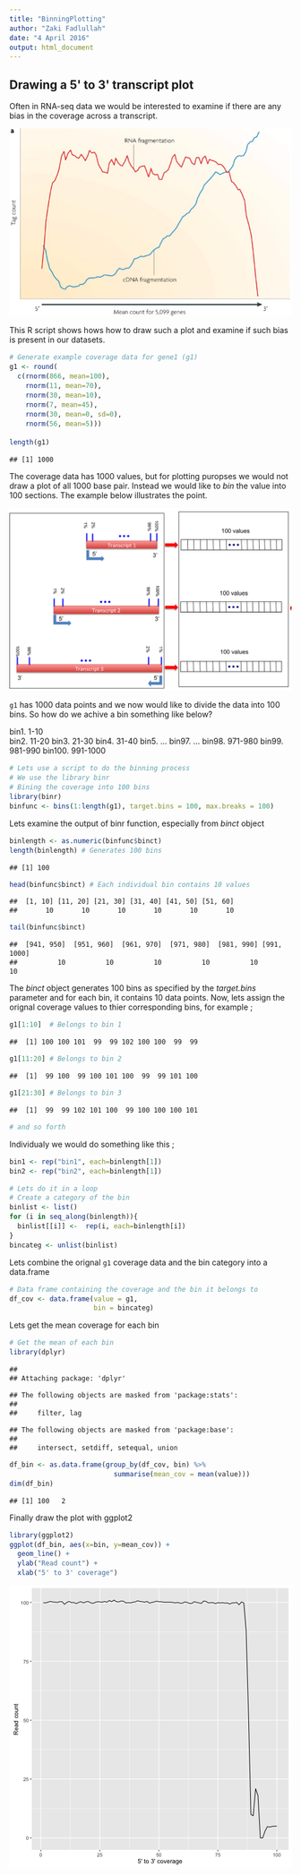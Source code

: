 ```yaml
---
title: "BinningPlotting"
author: "Zaki Fadlullah"
date: "4 April 2016"
output: html_document
---
```


## Drawing a 5' to 3' transcript plot

Often in RNA-seq data we would be interested to examine if there are any bias in the coverage across a transcript. 

![Example of 5' to 3' bias found in RNA-seq](figures/nrg2484-f3.jpg)

This R script shows hows how to draw such a plot and examine if such bias is present in our datasets.



```r
# Generate example coverage data for gene1 (g1)
g1 <- round(
  c(rnorm(866, mean=100),
    rnorm(11, mean=70),
    rnorm(30, mean=10),
    rnorm(7, mean=45),
    rnorm(30, mean=0, sd=0),
    rnorm(56, mean=5)))

length(g1)
```

```
## [1] 1000
```

The coverage data has 1000 values, but for plotting puropses we would not draw a plot of all 1000 base pair. Instead we would like to  *bin* the value into 100 sections. The example below illustrates the point.

![Image from RSeQC](figures/geneBody_workflow.png)

`g1` has 1000 data points and we now would like to divide the data into 100 bins. So how do we achive a bin something like below? 


bin1. 1-10  
bin2. 11-20
bin3. 21-30
bin4. 31-40
bin5. ...
bin97. ...
bin98. 971-980
bin99. 981-990
bin100. 991-1000



```r
# Lets use a script to do the binning process 
# We use the library binr
# Bining the coverage into 100 bins
library(binr)
binfunc <- bins(1:length(g1), target.bins = 100, max.breaks = 100)
```

Lets examine the output of binr function, especially from *binct* object


```r
binlength <- as.numeric(binfunc$binct) 
length(binlength) # Generates 100 bins
```

```
## [1] 100
```

```r
head(binfunc$binct) # Each individual bin contains 10 values
```

```
##  [1, 10] [11, 20] [21, 30] [31, 40] [41, 50] [51, 60] 
##       10       10       10       10       10       10
```

```r
tail(binfunc$binct)
```

```
##  [941, 950]  [951, 960]  [961, 970]  [971, 980]  [981, 990] [991, 1000] 
##          10          10          10          10          10          10
```

The *binct* object generates 100 bins as specified by the *target.bins* parameter and for each bin, it contains 10 data points. Now, lets assign the orignal coverage values to thier corresponding bins, for example ;


```r
g1[1:10]  # Belongs to bin 1
```

```
##  [1] 100 100 101  99  99 102 100 100  99  99
```

```r
g1[11:20] # Belongs to bin 2
```

```
##  [1]  99 100  99 100 101 100  99  99 101 100
```

```r
g1[21:30] # Belongs to bin 3
```

```
##  [1]  99  99 102 101 100  99 100 100 100 101
```

```r
# and so forth
```

Individualy we would do something like this ;


```r
bin1 <- rep("bin1", each=binlength[1])
bin2 <- rep("bin2", each=binlength[1])
```



```r
# Lets do it in a loop
# Create a category of the bin
binlist <- list()
for (i in seq_along(binlength)){
  binlist[[i]] <-  rep(i, each=binlength[i])
}
bincateg <- unlist(binlist)
```

Lets combine the orignal `g1` coverage data and the bin category into a data.frame

```r
# Data frame containing the coverage and the bin it belongs to
df_cov <- data.frame(value = g1,
                     bin = bincateg)
```


Lets get the mean coverage for each bin


```r
# Get the mean of each bin
library(dplyr)
```

```
## 
## Attaching package: 'dplyr'
```

```
## The following objects are masked from 'package:stats':
## 
##     filter, lag
```

```
## The following objects are masked from 'package:base':
## 
##     intersect, setdiff, setequal, union
```

```r
df_bin <- as.data.frame(group_by(df_cov, bin) %>% 
                          summarise(mean_cov = mean(value)))
dim(df_bin)
```

```
## [1] 100   2
```


Finally draw the plot with ggplot2


```r
library(ggplot2)
ggplot(df_bin, aes(x=bin, y=mean_cov)) +
  geom_line() + 
  ylab("Read count") +
  xlab("5' to 3' coverage")
```

![plot of chunk unnamed-chunk-9](figure/unnamed-chunk-9-1.png)



